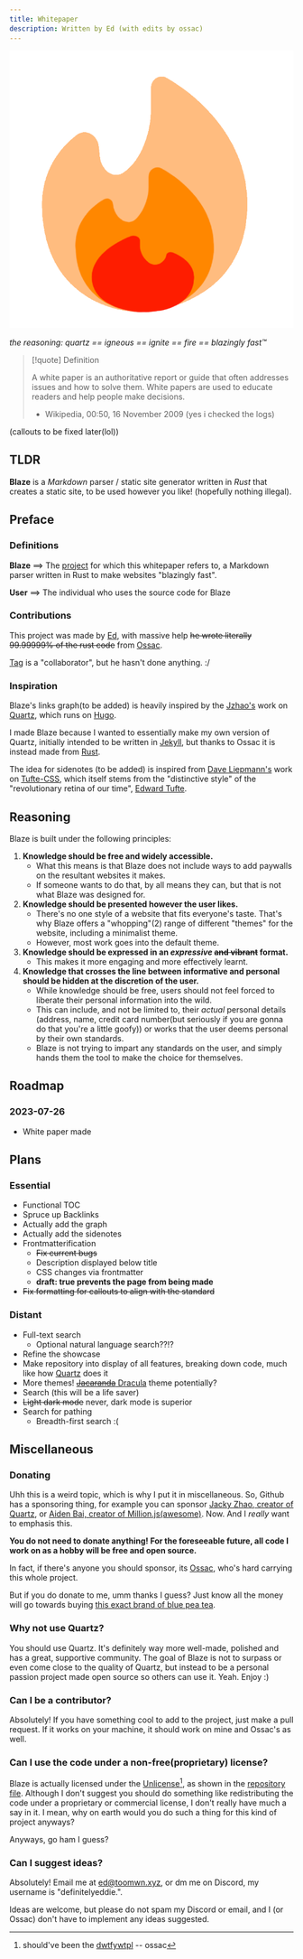 ```yaml
---
title: Whitepaper
description: Written by Ed (with edits by ossac) 
---
```



![](assets/blaze.png)


*the reasoning: quartz == igneous == ignite == fire == blazingly fast™*


> [!quote] Definition  
> 
> A white paper is an authoritative report or guide that often addresses issues and how to solve them. White papers are used to educate readers and help people make decisions.
> 
> - Wikipedia, 00:50, 16 November 2009 (yes i checked the logs)

(callouts to be fixed later(lol))

## TLDR
**Blaze** is a *Markdown* parser / static site generator written in *Rust* that creates a static site, to be used however you like! (hopefully nothing illegal).

## Preface
### Definitions
**Blaze** $\implies$ The [project](https://github.com/EddieTheEd/Blaze) for which this whitepaper refers to, a Markdown parser written in Rust to make websites "blazingly fast".

**User** $\implies$ The individual who uses the source code for Blaze

### Contributions
This project was made by [Ed](https://github.com/EddieTheEd), with massive help ~~he wrote literally 99.99999% of the rust code~~ from [Ossac](https://github.com/notmario).

[Tag](https://github.com/Grim4Reaper) is a "collaborator", but he hasn't done anything. :/

### Inspiration
Blaze's links graph(to be added) is heavily inspired by the [Jzhao's](https://jzhao.xyz/) work on [Quartz](https://github.com/jackyzha0/quartz), which runs on [Hugo](https://gohugo.io/). 

I made Blaze because I wanted to essentially make my own version of Quartz, initially intended to be written in [Jekyll](https://jekyllrb.com/), but thanks to Ossac it is instead made from [Rust](https://www.rust-lang.org/).

The idea for sidenotes (to be added) is inspired from [Dave Liepmann's](https://www.daveliepmann.com/) work on [Tufte-CSS](https://edwardtufte.github.io/tufte-css/), which itself stems from the "distinctive style" of the "revolutionary retina of our time", [Edward Tufte](https://www.edwardtufte.com/tufte/).

## Reasoning

Blaze is built under the following principles:

1. **Knowledge should be free and widely accessible.** 
	- What this means is that Blaze does not include ways to add paywalls on the resultant websites it makes. 
	- If someone wants to do that, by all means they can, but that is not what Blaze was designed for.
2. **Knowledge should be presented however the user likes.** 
	- There's no one style of a website that fits everyone's taste. That's why Blaze offers a "whopping"(2) range of different "themes" for the website, including a minimalist theme. 
	- However, most work goes into the default theme.
3. **Knowledge should be expressed in an *expressive* ~~and vibrant~~ format.** 
	- This makes it more engaging and more effectively learnt.
4. **Knowledge that crosses the line between informative and personal should be hidden at the discretion of the user.**
	- While knowledge should be free, users should not feel forced to liberate their personal information into the wild. 
	- This can include, and not be limited to, their *actual* personal details (address, name, credit card number(but seriously if you are gonna do that you're a little goofy)) or works that the user deems personal by their own standards. 
	- Blaze is not trying to impart any standards on the user, and simply hands them the tool to make the choice for themselves.

## Roadmap

### 2023-07-26
- White paper made

## Plans
### Essential
- Functional TOC
- Spruce up Backlinks
- Actually add the graph
- Actually add the sidenotes
- Frontmatterification
	- ~~Fix current bugs~~
	- Description displayed below title
	- CSS changes via frontmatter
	- **draft: true prevents the page from being made**
- ~~Fix formatting for callouts to align with the standard~~

### Distant
- Full-text search
	- Optional natural language search??!?
- Refine the showcase
- Make repository into display of all features, breaking down code, much like how [Quartz](https://quartz.jzhao.xyz/) does it
- More themes! [~~Jacaranda~~ Dracula](https://nottacoz.github.io/jacaranda/) theme potentially?
- Search (this will be a life saver)
- ~~Light dark mode~~ never, dark mode is superior
- Search for pathing
	- Breadth-first search :(

## Miscellaneous
### Donating
Uhh this is a weird topic, which is why I put it in miscellaneous. So, Github has a sponsoring thing, for example you can sponsor [Jacky Zhao, creator of Quartz](https://github.com/sponsors/jackyzha0), or [Aiden Bai, creator of Million.js(awesome)](https://github.com/sponsors/aidenybai). Now. And I *really* want to emphasis this.

**You do not need to donate anything! For the foreseeable future, all code I work on as a hobby will be free and open source.**

In fact, if there's anyone you should sponsor, its [Ossac](https://github.com/notmario), who's hard carrying this whole project.  

But if you do donate to me, umm thanks I guess? Just know all the money will go towards buying [this exact brand of blue pea tea](https://www.spafoods.com.sg/products/blue-pea-flower-tea-with-manuka-honey).

### Why not use Quartz?
You should use Quartz. It's definitely way more well-made, polished and has a great, supportive community. The goal of Blaze is not to surpass or even come close to the quality of Quartz, but instead to be a personal passion project made open source so others can use it. Yeah. Enjoy :)  

### Can I be a contributor?
Absolutely! If you have something cool to add to the project, just make a pull request. If it works on your machine, it should work on mine and Ossac's as well.  

### Can I use the code under a non-free(proprietary) license?
Blaze is actually licensed under the [Unlicense](https://en.wikipedia.org/wiki/Unlicense)[^1], as shown in the [repository file](https://github.com/EddieTheEd/Blaze/blob/main/LICENSE). Although I don't suggest you should do something like redistributing the code under a proprietary or commercial license, I don't really have much a say in it. I mean, why on earth would you do such a thing for this kind of project anyways?  

Anyways, go ham I guess?  

### Can I suggest ideas?
Absolutely! Email me at [ed@toomwn.xyz](mailto:ed@toomwn.xyz), or dm me on Discord, my username is "definitelyeddie.".

Ideas are welcome, but please do not spam my Discord or email, and I (or Ossac) don't have to implement any ideas suggested.  

[^1]: should've been the [dwtfywtpl](https://en.wikipedia.org/wiki/WTFPL) -- ossac